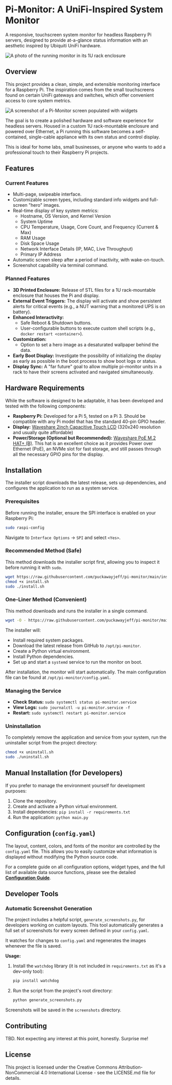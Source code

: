 # **Pi-Monitor: A UniFi-Inspired System Monitor**

A responsive, touchscreen system monitor for headless Raspberry Pi servers, designed to provide at-a-glance status information with an aesthetic inspired by Ubiquiti UniFi hardware.

![A photo of the running monitor in its 1U rack enclosure](./docs/images/monitor-in-rack.jpg)

## **Overview**

This project provides a clean, simple, and extensible monitoring interface for a Raspberry Pi. The inspiration comes from the small touchscreens found on certain UniFi gateways and switches, which offer convenient access to core system metrics.

![A screenshot of a Pi-Monitor screen populated with widgets](./docs/images/screenshot-main.png)

The goal is to create a polished hardware and software experience for headless servers. Housed in a custom 1U rack-mountable enclosure and powered over Ethernet, a Pi running this software becomes a self-contained, single-cable appliance with its own status and control display.

This is ideal for home labs, small businesses, or anyone who wants to add a professional touch to their Raspberry Pi projects.

## **Features**

### **Current Features**

*   Multi-page, swipeable interface.
*   Customizable screen types, including standard info widgets and full-screen "hero" images.
*   Real-time display of key system metrics:
    *   Hostname, OS Version, and Kernel Version
    *   System Uptime
    *   CPU Temperature, Usage, Core Count, and Frequency (Current & Max)
    *   RAM Usage
    *   Disk Space Usage
    *   Network Interface Details (IP, MAC, Live Throughput)
    *   Primary IP Address
*   Automatic screen sleep after a period of inactivity, with wake-on-touch.
*   Screenshot capability via terminal command.

### **Planned Features**

* **3D Printed Enclosure:** Release of STL files for a 1U rack-mountable enclosure that houses the Pi and display.  
* **External Event Triggers:** The display will activate and show persistent alerts for critical events (e.g., a NUT warning that a monitored UPS is on battery).  
* **Enhanced Interactivity:**  
  * Safe Reboot & Shutdown buttons.  
  * User-configurable buttons to execute custom shell scripts (e.g., `docker restart <container>`).  
* **Customization:**  
  * Option to set a hero image as a desaturated wallpaper behind the data.  
* **Early Boot Display:** Investigate the possibility of initializing the display as early as possible in the boot process to show boot logs or status.  
* **Display Sync:** A "far future" goal to allow multiple pi-monitor units in a rack to have their screens activated and navigated simultaneously.

## **Hardware Requirements**

While the software is designed to be adaptable, it has been developed and tested with the following components:

* **Raspberry Pi:** Developed for a Pi 5, tested on a Pi 3\. Should be compatible with any Pi model that has the standard 40-pin GPIO header.  
* **Display:** [Waveshare 2inch Capacitive Touch LCD](https://www.waveshare.com/wiki/2inch_Capacitive_Touch_LCD) (320x240 resolution and usually quite affordable)  
* **Power/Storage (Optional but Recommended):** [Waveshare PoE M.2 HAT+ (B)](https://www.google.com/search?q=https://www.waveshare.com/wiki/PoE_M.2_HAT%2B_\(B\)). This hat is an excellent choice as it provides Power over Ethernet (PoE), an NVMe slot for fast storage, and still passes through all the necessary GPIO pins for the display.

## **Installation**

The installer script downloads the latest release, sets up dependencies, and configures the application to run as a system service.

### **Prerequisites**
Before running the installer, ensure the SPI interface is enabled on your Raspberry Pi:
```bash
sudo raspi-config
```
Navigate to `Interface Options` -> `SPI` and select `<Yes>`.

### **Recommended Method (Safe)**
This method downloads the installer script first, allowing you to inspect it before running it with `sudo`.

```bash
wget https://raw.githubusercontent.com/puckawayjeff/pi-monitor/main/install.sh
chmod +x install.sh
sudo ./install.sh
```

### **One-Liner Method (Convenient)**
This method downloads and runs the installer in a single command.

```bash
wget -O - https://raw.githubusercontent.com/puckawayjeff/pi-monitor/main/install.sh | sudo bash
```

The installer will:
*   Install required system packages.
*   Download the latest release from GitHub to `/opt/pi-monitor`.
*   Create a Python virtual environment.
*   Install Python dependencies.
*   Set up and start a `systemd` service to run the monitor on boot.

After installation, the monitor will start automatically. The main configuration file can be found at `/opt/pi-monitor/config.yaml`.

### **Managing the Service**

-   **Check Status:** `sudo systemctl status pi-monitor.service`
-   **View Logs:** `sudo journalctl -u pi-monitor.service -f`
-   **Restart:** `sudo systemctl restart pi-monitor.service`

### **Uninstallation**
To completely remove the application and service from your system, run the uninstaller script from the project directory:
```bash
chmod +x uninstall.sh
sudo ./uninstall.sh
```

## **Manual Installation (for Developers)**

If you prefer to manage the environment yourself for development purposes:
1.  Clone the repository.
2.  Create and activate a Python virtual environment.
3.  Install dependencies: `pip install -r requirements.txt`
4.  Run the application: `python main.py`

## **Configuration (`config.yaml`)**

The layout, content, colors, and fonts of the monitor are controlled by the `config.yaml` file. This allows you to easily customize what information is displayed without modifying the Python source code.

For a complete guide on all configuration options, widget types, and the full list of available data source functions, please see the detailed **[Configuration Guide](./docs/CONFIGURATION.md)**.

## **Developer Tools**

### **Automatic Screenshot Generation**

The project includes a helpful script, `generate_screenshots.py`, for developers working on custom layouts. This tool automatically generates a full set of screenshots for every screen defined in your `config.yaml`.

It watches for changes to `config.yaml` and regenerates the images whenever the file is saved. 

**Usage:**

1.  Install the `watchdog` library (it is not included in `requirements.txt` as it's a dev-only tool):
    ```bash
    pip install watchdog
    ```
2.  Run the script from the project's root directory:
    ```bash
    python generate_screenshots.py
    ```

Screenshots will be saved in the `screenshots` directory.

## **Contributing**

TBD. Not expecting any interest at this point, honestly. Surprise me!

## **License**

This project is licensed under the Creative Commons Attribution-NonCommercial 4.0 International License - see the LICENSE.md file for details.
